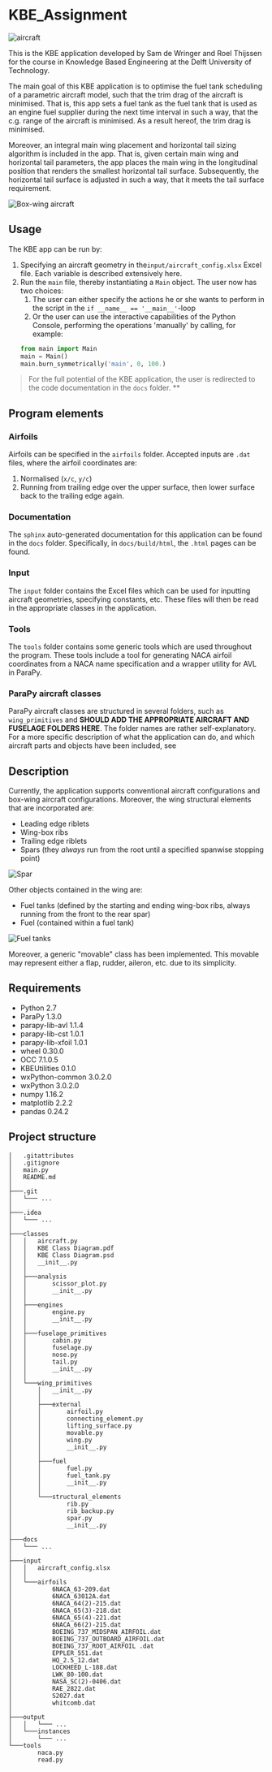 # KBE_Assignment
![aircraft](./output/instances/conv_mid_wing_iso.bmp)

This is the KBE application developed by Sam de Wringer and Roel Thijssen 
for the course in Knowledge Based Engineering at the Delft University of 
Technology. 

The main goal of this KBE application is to optimise the fuel tank 
scheduling of a parametric aircraft model, such that the trim drag of the 
aircraft is minimised. That is, this app sets a fuel tank as the fuel tank 
that is used as an engine fuel supplier during the next time interval in 
such a way, that the c.g. range of the aircraft is minimised. As a result 
hereof, the trim drag is minimised. 

Moreover, an integral main wing placement and horizontal tail sizing 
algorithm is included in the app. That is, given certain main wing and 
horizontal tail parameters, the app places the main wing in the longitudinal
position that renders the smallest horizontal tail surface. Subsequently, 
the horizontal tail surface is adjusted in such a way, that it meets the 
tail surface requirement.

![Box-wing aircraft](https://lessonslearned.faa.gov/AirTransat236/Fuel_tanks.jpg)

## Usage 
The KBE app can be run by:
 1. Specifying an aircraft geometry in the`input/aircraft_config.xlsx` Excel
 file. Each variable is described extensively here.
 1. Run the `main` file, thereby instantiating a `Main` object. The user now
 has two choices:
    1. The user can either specify the actions he or she wants to perform in 
    the script in the `if __name__ == '__main__'`-loop
    1. Or the user can use the interactive capabilities of the Python Console, 
    performing the operations 'manually' by calling, for example: 
    ```python
    from main import Main
    main = Main()
    main.burn_symmetrically('main', 0, 100.)
    ```
 
> For the full potential of the KBE application, the user is redirected to 
the code documentation in the `docs` folder. **
  

## Program elements
### Airfoils
Airfoils can be specified in the `airfoils` folder. Accepted inputs are `.dat`
files, where the airfoil coordinates are:
1. Normalised (`x/c`, `y/c`)
1. Running from trailing edge over the upper surface, then lower surface back
to the trailing edge again. 

### Documentation
The `sphinx` auto-generated documentation for this application can be found 
in the `docs` folder. Specifically, in `docs/build/html`, the `.html` pages 
can be found. 

### Input
The `input` folder contains the Excel files which can be used for inputting 
aircraft geometries, specifying constants, etc. These files will then be 
read in the appropriate classes in the application.

### Tools
The `tools` folder contains some generic tools which are used throughout the
program. These tools include a tool for generating NACA airfoil coordinates 
from a NACA name specification and a wrapper utility for AVL in ParaPy.

### ParaPy aircraft classes
ParaPy aircraft classes are structured in several folders, such as 
`wing_primitives` and **SHOULD ADD THE APPROPRIATE AIRCRAFT AND FUSELAGE 
FOLDERS HERE**. The folder names are rather self-explanatory. For a more 
specific description of what the application can do, and which aircraft 
parts and objects have been included, see 

## Description
Currently, the application supports conventional aircraft configurations and
box-wing aircraft configurations. Moreover, the wing structural elements 
that are incorporated are:
* Leading edge riblets
* Wing-box ribs
* Trailing edge riblets
* Spars (they *always* run from the root until a specified spanwise 
stopping point)

![Spar](https://qph.fs.quoracdn.net/main-qimg-534e03e3d6f8c2ad03815320c2accc64)

Other objects contained in the wing are:
* Fuel tanks (defined by the starting and ending wing-box ribs, always 
running from the front to the rear spar)
* Fuel (contained within a fuel tank)

![Fuel tanks](https://i.stack.imgur.com/3dKuE.jpg)

Moreover, a generic "movable" class has been implemented. This movable may 
represent either a flap, rudder, aileron, etc. due to its simplicity.
 

 
## Requirements
* Python 2.7
* ParaPy 1.3.0
* parapy-lib-avl 1.1.4
* parapy-lib-cst 1.0.1
* parapy-lib-xfoil 1.0.1
* wheel 0.30.0
* OCC 7.1.0.5
* KBEUtilities 0.1.0
* wxPython-common 3.0.2.0
* wxPython 3.0.2.0
* numpy 1.16.2
* matplotlib 2.2.2
* pandas 0.24.2
 
## Project structure
```
│   .gitattributes
│   .gitignore
│   main.py
│   README.md
│
├───.git
│   └─── ...
│
├───.idea
│   └─── ...
│
├───classes
│   │   aircraft.py
│   │   KBE Class Diagram.pdf
│   │   KBE Class Diagram.psd
│   │   __init__.py
│   │
│   ├───analysis
│   │       scissor_plot.py
│   │       __init__.py
│   │
│   ├───engines
│   │       engine.py
│   │       __init__.py
│   │
│   ├───fuselage_primitives
│   │       cabin.py
│   │       fuselage.py
│   │       nose.py
│   │       tail.py
│   │       __init__.py
│   │
│   └───wing_primitives
│       │   __init__.py
│       │
│       ├───external
│       │       airfoil.py
│       │       connecting_element.py
│       │       lifting_surface.py
│       │       movable.py
│       │       wing.py
│       │       __init__.py
│       │
│       ├───fuel
│       │       fuel.py
│       │       fuel_tank.py
│       │       __init__.py
│       │
│       └───structural_elements
│               rib.py
│               rib_backup.py
│               spar.py
│               __init__.py
│
├───docs
│   └─── ...
│
├───input
│   │   aircraft_config.xlsx
│   │
│   └───airfoils
│           6NACA_63-209.dat
│           6NACA_63012A.dat
│           6NACA_64(2)-215.dat
│           6NACA_65(3)-218.dat
│           6NACA_65(4)-221.dat
│           6NACA_66(2)-215.dat
│           BOEING_737_MIDSPAN_AIRFOIL.dat
│           BOEING_737_OUTBOARD_AIRFOIL.dat
│           BOEING_737_ROOT_AIRFOIL .dat
│           EPPLER_551.dat
│           HQ_2.5_12.dat
│           LOCKHEED_L-188.dat
│           LWK_80-100.dat
│           NASA_SC(2)-0406.dat
│           RAE_2822.dat
│           S2027.dat
│           whitcomb.dat
│
├───output
│   │   └─── ...
│   └───instances
│       └─── ...
└───tools
        naca.py
        read.py

```
